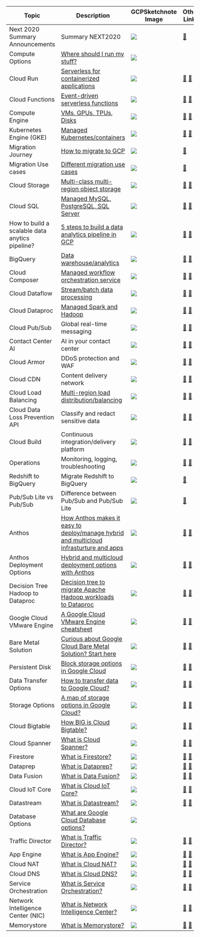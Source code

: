 | Topic                                          | Description                                                                                                                                                                                                                                                                      | GCPSketchnote Image                                                                                                                                   | Other Links                                                                                                                                                                                                                                                                                                                                                 |
| ---------------------------------------------- | -------------------------------------------------------------------------------------------------------------------------------------------------------------------------------------------------------------------------------------------------------------------------------- | ----------------------------------------------------------------------------------------------------------------------------------------------------- | ----------------------------------------------------------------------------------------------------------------------------------------------------------------------------------------------------------------------------------------------------------------------------------------------------------------------------------------------------------- |
| Next 2020 Summary Announcements                | Summary NEXT2020                                                                                                                                                                                                                                                                 | [![](https://github.com/priyankavergadia/GCPSketchnote/raw/main/images/NEXT2020.jpg)](https://thecloudgirl.dev/NEXT2020.html)                         | [🔗](https://cloud.google.com/blog/topics/google-cloud-next/complete-list-of-announcements-from-google-cloud-next20-onair)                                                                                                                                                                                                                                  |
| Compute Options                                | [Where should I run my stuff?](https://goo.gle/3Eo1iN5)                                                                                                                                                                                                                          | [![](https://github.com/priyankavergadia/GCPSketchnote/raw/main/images/ComputeOptions.jpg)](https://thecloudgirl.dev/gcpcompute.html)                 |                                                                                                                                                                                                                                                                                                                                                             |
| Cloud Run                                      | [Serverless for containerized applications](https://goo.gle/3jsdh3U)                                                                                                                                                                                                             | [![](https://github.com/priyankavergadia/GCPSketchnote/raw/main/images/CloudRun.png)](https://thecloudgirl.dev/CloudRun.html)                         | [🔗](https://cloud.google.com/run?utm_source=twitter&utm_medium=unpaidsoc&utm_campaign=CDR_pve_gcp_gcpsketchnote_&utm_content=-) [📄](https://cloud.google.com/run/docs?utm_source=twitter&utm_medium=unpaidsoc&utm_campaign=CDR_pve_gcp_gcpsketchnote_&utm_content=-)                                                                                      |
| Cloud Functions                                | [Event-driven serverless functions](https://goo.gle/3jphpBR)                                                                                                                                                                                                                     | [![](https://github.com/priyankavergadia/GCPSketchnote/raw/main/images/cloudfunctions.png)](https://thecloudgirl.dev/CloudFunctions.html)             | [🔗](https://cloud.google.com/functions?utm_source=twitter&utm_medium=unpaidsoc&utm_campaign=CDR_pve_gcp_gcpsketchnote_&utm_content=-) [📄](https://cloud.google.com/functions/docs?utm_source=twitter&utm_medium=unpaidsoc&utm_campaign=CDR_pve_gcp_gcpsketchnote_&utm_content=-)                                                                          |
| Compute Engine                                 | [VMs, GPUs, TPUs, Disks](https://goo.gle/3E8eRjr)                                                                                                                                                                                                                                | [![](https://github.com/priyankavergadia/GCPSketchnote/raw/main/images/GCE.jpg)](https://thecloudgirl.dev/gcpsketchnote2.html)                        | [🔗](https://cloud.google.com/compute?utm_source=twitter&utm_medium=unpaidsoc&utm_campaign=CDR_pve_gcp_gcpsketchnote_&utm_content=-) [📄](https://cloud.google.com/compute/docs?utm_source=twitter&utm_medium=unpaidsoc&utm_campaign=CDR_pve_gcp_gcpsketchnote_&utm_content=-)                                                                              |
| Kubernetes Engine (GKE)                        | [Managed Kubernetes/containers](https://goo.gle/3pzWX5f)                                                                                                                                                                                                                         | [![](https://github.com/priyankavergadia/GCPSketchnote/raw/main/images/GKE.jpg)](https://thecloudgirl.dev/GKE.html)                                   | [🔗](https://cloud.google.com/kubernetes-engine?utm_source=twitter&utm_medium=unpaidsoc&utm_campaign=CDR_pve_gcp_gcpsketchnote_&utm_content=-) [📄](https://cloud.google.com/kubernetes-engine/docs?utm_source=twitter&utm_medium=unpaidsoc&utm_campaign=CDR_pve_gcp_gcpsketchnote_&utm_content=-)                                                          |
| Migration Journey                              | [How to migrate to GCP](https://cloud.google.com/blog/topics/developers-practitioners/google-cloud-migration-made-easy)                                                                                                                                                          | [![](https://github.com/priyankavergadia/GCPSketchnote/raw/main/images/MigrationJourney.jpg)](https://thecloudgirl.dev/MigrationJourney.html)         | [🔗](https://cloud.google.com/blog/topics/developers-practitioners/google-cloud-migration-made-easy?utm_source=twitter&utm_medium=unpaidsoc&utm_campaign=CDR_pve_gcp_gcpsketchnote_&utm_content=-)                                                                                                                                                          |
| Migration Use cases                            | [Different migration use cases](https://cloud.google.com/blog/topics/developers-practitioners/google-cloud-migration-made-easy)                                                                                                                                                  | [![](https://github.com/priyankavergadia/GCPSketchnote/raw/main/images/MigrationCheatsheet.png)](https://thecloudgirl.dev/MigrationCheatsheet.html)   | [🔗](https://cloud.google.com/blog/topics/developers-practitioners/google-cloud-migration-made-easy?utm_source=twitter&utm_medium=unpaidsoc&utm_campaign=CDR_pve_gcp_gcpsketchnote_&utm_content=-)                                                                                                                                                          |
| Cloud Storage                                  | [Multi-class multi-region object storage](https://goo.gle/2ZbYUth)                                                                                                                                                                                                               | [![](https://github.com/priyankavergadia/GCPSketchnote/raw/main/images/GCS.png)](https://thecloudgirl.dev/CloudStorage.html)                          | [🔗](https://cloud.google.com/storage?utm_source=twitter&utm_medium=unpaidsoc&utm_campaign=CDR_pve_gcp_gcpsketchnote_&utm_content=-) [📄](https://cloud.google.com/storage/docs?utm_source=twitter&utm_medium=unpaidsoc&utm_campaign=CDR_pve_gcp_gcpsketchnote_&utm_content=-)                                                                              |
| Cloud SQL                                      | [Managed MySQL, PostgreSQL, SQL Server](https://goo.gle/3jtd8NR)                                                                                                                                                                                                                 | [![](https://github.com/priyankavergadia/GCPSketchnote/raw/main/images/CloudSQL.jpg)](https://thecloudgirl.dev/gcpsketchnote3.html)                   | [🔗](https://cloud.google.com/sql?utm_source=twitter&utm_medium=unpaidsoc&utm_campaign=CDR_pve_gcp_gcpsketchnote_&utm_content=-) [📄](https://cloud.google.com/sql/docs?utm_source=twitter&utm_medium=unpaidsoc&utm_campaign=CDR_pve_gcp_gcpsketchnote_&utm_content=-)                                                                                      |
| How to build a scalable data anytics pipeline? | [5 steps to build a data analytics pipeline in GCP](https://www.freecodecamp.org/news/scalable-data-analytics-pipeline/)                                                                                                                                                         | [![](https://github.com/priyankavergadia/GCPSketchnote/raw/main/images/analytics.png)](https://thecloudgirl.dev/analytics.html)                       | [🔗](https://cloud.google.com/solutions/smart-analytics?utm_source=twitter&utm_medium=unpaidsoc&utm_campaign=CDR_pve_gcp_gcpsketchnote_&utm_content=-) [📄](https://www.freecodecamp.org/news/scalable-data-analytics-pipeline/)                                                                                                                            |
| BigQuery                                       | [Data warehouse/analytics](https://goo.gle/3C7DkEJ)                                                                                                                                                                                                                              | [![](https://github.com/priyankavergadia/GCPSketchnote/raw/main/images/BigQuery.jpg)](https://thecloudgirl.dev/bigquery.html)                         | [🔗](https://cloud.google.com/bigquery?utm_source=twitter&utm_medium=unpaidsoc&utm_campaign=CDR_pve_gcp_gcpsketchnote_&utm_content=-) [📄](https://cloud.google.com/bigquery/docs?utm_source=twitter&utm_medium=unpaidsoc&utm_campaign=CDR_pve_gcp_gcpsketchnote_&utm_content=-)                                                                            |
| Cloud Composer                                 | [Managed workflow orchestration service](https://goo.gle/3E7Oji7)                                                                                                                                                                                                                | [![](https://github.com/priyankavergadia/GCPSketchnote/raw/main/images/Composer.jpg)](https://thecloudgirl.dev/Composer.html)                         | [🔗](https://cloud.google.com/composer?utm_source=twitter&utm_medium=unpaidsoc&utm_campaign=CDR_pve_gcp_gcpsketchnote_&utm_content=-) [📄](https://cloud.google.com/composer/docs?utm_source=twitter&utm_medium=unpaidsoc&utm_campaign=CDR_pve_gcp_gcpsketchnote_&utm_content=-)                                                                            |
| Cloud Dataflow                                 | [Stream/batch data processing](https://goo.gle/3nim7m5)                                                                                                                                                                                                                          | [![](https://github.com/priyankavergadia/GCPSketchnote/raw/main/images/Dataflow.jpg)](https://thecloudgirl.dev/dataflow.html)                         | [🔗](https://cloud.google.com/dataflow?utm_source=twitter&utm_medium=unpaidsoc&utm_campaign=CDR_pve_gcp_gcpsketchnote_&utm_content=-) [📄](https://cloud.google.com/dataflow/docs?utm_source=twitter&utm_medium=unpaidsoc&utm_campaign=CDR_pve_gcp_gcpsketchnote_&utm_content=-)                                                                            |
| Cloud Dataproc                                 | [Managed Spark and Hadoop](https://medium.com/google-cloud/all-you-need-to-know-about-google-cloud-dataproc-23fe91369678)                                                                                                                                                        | [![](https://github.com/priyankavergadia/GCPSketchnote/raw/main/images/Dataproc.jpg)](https://thecloudgirl.dev/Dataproc.html)                         | [🔗](https://cloud.google.com/dataproc?utm_source=twitter&utm_medium=unpaidsoc&utm_campaign=CDR_pve_gcp_gcpsketchnote_&utm_content=-) [📄](https://cloud.google.com/dataproc/docs?utm_source=twitter&utm_medium=unpaidsoc&utm_campaign=CDR_pve_gcp_gcpsketchnote_&utm_content=-)                                                                            |
| Cloud Pub/Sub                                  | Global real-time messaging                                                                                                                                                                                                                                                       | [![](https://github.com/priyankavergadia/GCPSketchnote/raw/main/images/pubsub.jpg)](https://thecloudgirl.dev/pubsub.html)                             | [🔗](https://cloud.google.com/pubsub?utm_source=twitter&utm_medium=unpaidsoc&utm_campaign=CDR_pve_gcp_gcpsketchnote_&utm_content=-) [📄](https://cloud.google.com/pubsub/docs?utm_source=twitter&utm_medium=unpaidsoc&utm_campaign=CDR_pve_gcp_gcpsketchnote_&utm_content=-) [🔗](https://www.youtube.com/playlist?list=PLIivdWyY5sqKwVLe4BLJ-vlh9r9zCdOse) |
| Contact Center AI                              | AI in your contact center                                                                                                                                                                                                                                                        | [![](https://github.com/priyankavergadia/GCPSketchnote/raw/main/images/ccai.jpg)](https://thecloudgirl.dev/CCAI.html)                                 | [🔗](https://cloud.google.com/solutions/contact-center?utm_source=twitter&utm_medium=unpaidsoc&utm_campaign=CDR_pve_gcp_gcpsketchnote_&utm_content=-) [📄](https://www.youtube.com/playlist?list=PLIivdWyY5sqK5SM34zbkitWLOV-b3V40B)                                                                                                                        |
| Cloud Armor                                    | DDoS protection and WAF                                                                                                                                                                                                                                                          | [![](https://github.com/priyankavergadia/GCPSketchnote/raw/main/images/CloudArmor.png)](https://thecloudgirl.dev/CloudArmor.html)                     | [🔗](https://cloud.google.com/armor?utm_source=twitter&utm_medium=unpaidsoc&utm_campaign=CDR_pve_gcp_gcpsketchnote_&utm_content=-) [📄](https://cloud.google.com/armor/docs?utm_source=twitter&utm_medium=unpaidsoc&utm_campaign=CDR_pve_gcp_gcpsketchnote_&utm_content=-)                                                                                  |
| Cloud CDN                                      | Content delivery network                                                                                                                                                                                                                                                         | [![](https://github.com/priyankavergadia/GCPSketchnote/raw/main/images/CloudCDN.jpg)](https://thecloudgirl.dev/CDN.html)                              | [🔗](https://cloud.google.com/cdn?utm_source=twitter&utm_medium=unpaidsoc&utm_campaign=CDR_pve_gcp_gcpsketchnote_&utm_content=-) [📄](https://cloud.google.com/cdn/docs?utm_source=twitter&utm_medium=unpaidsoc&utm_campaign=CDR_pve_gcp_gcpsketchnote_&utm_content=-)                                                                                      |
| Cloud Load Balancing                           | [Multi-region load distribution/balancing](https://goo.gle/3B8F1ke)                                                                                                                                                                                                              | [![](https://github.com/priyankavergadia/GCPSketchnote/raw/main/images/CLB.jpg)](https://thecloudgirl.dev/CLB.html)                                   | [🔗](https://cloud.google.com/load-balancing?utm_source=twitter&utm_medium=unpaidsoc&utm_campaign=CDR_pve_gcp_gcpsketchnote_&utm_content=-) [📄](https://cloud.google.com/load-balancing/docs?utm_source=twitter&utm_medium=unpaidsoc&utm_campaign=CDR_pve_gcp_gcpsketchnote_&utm_content=-)                                                                |
| Cloud Data Loss Prevention API                 | Classify and redact sensitive data                                                                                                                                                                                                                                               | [![](https://github.com/priyankavergadia/GCPSketchnote/raw/main/images/DLP.jpg)](https://thecloudgirl.dev/dlp.html)                                   | [🔗](https://cloud.google.com/dlp?utm_source=twitter&utm_medium=unpaidsoc&utm_campaign=CDR_pve_gcp_gcpsketchnote_&utm_content=-) [📄](https://cloud.google.com/dlp/docs?utm_source=twitter&utm_medium=unpaidsoc&utm_campaign=CDR_pve_gcp_gcpsketchnote_&utm_content=-)                                                                                      |
| Cloud Build                                    | Continuous integration/delivery platform                                                                                                                                                                                                                                         | [![](https://github.com/priyankavergadia/GCPSketchnote/raw/main/images/CloudBuild.jpg)](https://thecloudgirl.dev/CloudBuild.html)                     | [🔗](https://cloud.google.com/cloud-build?utm_source=twitter&utm_medium=unpaidsoc&utm_campaign=CDR_pve_gcp_gcpsketchnote_&utm_content=-) [📄](https://cloud.google.com/cloud-build/docs/?utm_source=twitter&utm_medium=unpaidsoc&utm_campaign=CDR_pve_gcp_gcpsketchnote_&utm_content=-)                                                                     |
| Operations                                     | Monitoring, logging, troubleshooting                                                                                                                                                                                                                                             | [![](https://github.com/priyankavergadia/GCPSketchnote/raw/main/images/CloudOps.jpg)](https://thecloudgirl.dev/ops.html)                              | [🔗](https://cloud.google.com/products/operations?utm_source=twitter&utm_medium=unpaidsoc&utm_campaign=CDR_pve_gcp_gcpsketchnote_&utm_content=-) [📄](https://cloud.google.com/stackdriver/docs?utm_source=twitter&utm_medium=unpaidsoc&utm_campaign=CDR_pve_gcp_gcpsketchnote_&utm_content=-)                                                              |
| Redshift to BigQuery                           | Migrate Redshift to BigQuery                                                                                                                                                                                                                                                     | [![](https://github.com/priyankavergadia/GCPSketchnote/raw/main/images/redshifttobq.jpeg)](https://thecloudgirl.dev/redshifttobq.html)                | [🔗](https://cloud.google.com/bigquery-transfer/docs/redshift-migration)                                                                                                                                                                                                                                                                                    |
| Pub/Sub Lite vs Pub/Sub                        | Difference between Pub/Sub and Pub/Sub Lite                                                                                                                                                                                                                                      | [![](https://github.com/priyankavergadia/GCPSketchnote/raw/main/images/pubsubvslite.png)](https://thecloudgirl.dev/gcpsketchnote4.html)               | [🔗](https://cloud.google.com/pubsub/docs/choosing-pubsub-or-lite?utm_source=twitter&utm_medium=unpaidsoc&utm_campaign=CDR_pve_gcp_gcpsketchnote_&utm_content=-)                                                                                                                                                                                            |
| Anthos                                         | [How Anthos makes it easy to deploy/manage hybrid and multicloud infrasturture and apps](https://goo.gle/3C7DX1h)                                                                                                                                                                | [![](https://github.com/priyankavergadia/GCPSketchnote/raw/main/images/Anthos.jpg)](https://thecloudgirl.dev/Anthos.html)                             | [🔗](https://cloud.google.com/products/anthos?utm_source=twitter&utm_medium=unpaidsoc&utm_campaign=CDR_pve_gcp_gcpsketchnote_&utm_content=-) [📄](https://cloud.google.com/anthos/docs?utm_source=twitter&utm_medium=unpaidsoc&utm_campaign=CDR_pve_gcp_gcpsketchnote_&utm_content=-)                                                                       |
| Anthos Deployment Options                      | [Hybrid and multicloud deployment options with Anthos](https://cloud.google.com/blog/topics/developers-practitioners/what-are-my-hybrid-and-multicloud-deployment-options-anthos?utm_source=blog&utm_medium=partner&utm_campaign=CDR_pve_anthoscore_anthosdeplyment_sketchnote_) | [![](https://github.com/priyankavergadia/GCPSketchnote/raw/main/images/AnthosDeployment.png)](https://thecloudgirl.dev/AnthosDeployment.html)         | [🔗](https://cloud.google.com/anthos?utm_source=twitter&utm_medium=unpaidsoc&utm_campaign=CDR_pve_gcp_gcpsketchnote_&utm_content=-) [📄](https://cloud.google.com/anthos/docs?utm_source=twitter&utm_medium=unpaidsoc&utm_campaign=CDR_pve_gcp_gcpsketchnote_&utm_content=-)                                                                                |
| Decision Tree Hadoop to Dataproc               | [Decision tree to migrate Apache Hadoop workloads to Dataproc](http://goo.gle/3tMxnsB)                                                                                                                                                                                           | [![](https://github.com/priyankavergadia/GCPSketchnote/raw/main/images/HadoopOptions.jpg)](https://thecloudgirl.dev/DataprocDecision.html)            | [🔗](https://cloud.google.com/dataproc/) [📄](https://cloud.google.com/dataproc/docs)                                                                                                                                                                                                                                                                       |
| Google Cloud VMware Engine                     | [A Google Cloud VMware Engine cheatsheet](https://goo.gle/2PlTsiy)                                                                                                                                                                                                               | [![](https://github.com/priyankavergadia/GCPSketchnote/raw/main/images/VMWareEngine.jpg)](https://thecloudgirl.dev/VMWareEngine.html)                 | [🔗](http://goo.gle/313njyY) [📄](http://goo.gle/3lyGNoB)                                                                                                                                                                                                                                                                                                   |
| Bare Metal Solution                            | [Curious about Google Cloud Bare Metal Solution? Start here](https://goo.gle/2O04k5m)                                                                                                                                                                                            | [![](https://github.com/priyankavergadia/GCPSketchnote/raw/main/images/BareMetal.jpg)](https://thecloudgirl.dev/BareMetal.html)                       | [🔗](https://goo.gle/2O04k5m) [📄](https://goo.gle/3fnpWEg)                                                                                                                                                                                                                                                                                                 |
| Persistent Disk                                | [Block storage options in Google Cloud](https://goo.gle/32knshX)                                                                                                                                                                                                                 | [![](https://github.com/priyankavergadia/GCPSketchnote/raw/main/images/pd.jpg)](https://thecloudgirl.dev/PD.html)                                     | [🔗](https://goo.gle/3iEW4ow) [📄](https://goo.gle/3gA1G0z)                                                                                                                                                                                                                                                                                                 |
| Data Transfer Options                          | [How to transfer data to Google Cloud?](https://goo.gle/3iLTpsS)                                                                                                                                                                                                                 | [![](https://github.com/priyankavergadia/GCPSketchnote/raw/main/images/DataTransfer.jpg)](https://thecloudgirl.dev/datatransfer.html)                 | [🔗](https://goo.gle/3xgTrx2) [📄](https://goo.gle/3xgTrx2)                                                                                                                                                                                                                                                                                                 |
| Storage Options                                | [A map of storage options in Google Cloud?](https://goo.gle/3q2asc9)                                                                                                                                                                                                             | [![](https://github.com/priyankavergadia/GCPSketchnote/raw/main/images/storageoptions.jpg)](https://thecloudgirl.dev/StorageOptions.html)             | [🔗](https://goo.gle/2U8dkZ7) [📄](https://goo.gle/2U8dkZ7)                                                                                                                                                                                                                                                                                                 |
| Cloud Bigtable                                 | [How BIG is Cloud Bigtable?](https://goo.gle/2TV3hWY)                                                                                                                                                                                                                            | [![](https://github.com/priyankavergadia/GCPSketchnote/raw/main/images/Bigtable.jpg)](https://thecloudgirl.dev/Bigtable.html)                         | [🔗](https://goo.gle/3pQJT9A) [📄](https://goo.gle/3xbkgmm)                                                                                                                                                                                                                                                                                                 |
| Cloud Spanner                                  | [What is Cloud Spanner?](https://goo.gle/3zmQMnj)                                                                                                                                                                                                                                | [![](https://github.com/priyankavergadia/GCPSketchnote/raw/main/images/Spanner.jpg)](https://thecloudgirl.dev/spanner.html)                           | [🔗](https://goo.gle/3xkcXJ3) [📄](https://goo.gle/3gmC88a)                                                                                                                                                                                                                                                                                                 |
| Firestore                                      | [What is Firestore?](https://goo.gle/3EbtF0S)                                                                                                                                                                                                                                    | [![](https://github.com/priyankavergadia/GCPSketchnote/raw/main/images/firestore.jpg)](https://thecloudgirl.dev/firestore.html)                       | [🔗](https://goo.gle/3E9gVaM) [📄](https://goo.gle/3vGHjpt)                                                                                                                                                                                                                                                                                                 |
| Dataprep                                       | [What is Dataprep?](https://goo.gle/3C9BXpi)                                                                                                                                                                                                                                     | [![](https://github.com/priyankavergadia/GCPSketchnote/raw/main/images/Spanner.jpg)](https://thecloudgirl.dev/dataprep.html)                          | [🔗](https://goo.gle/2XDPaaX) [📄](https://goo.gle/3vzyrC8)                                                                                                                                                                                                                                                                                                 |
| Data Fusion                                    | [What is Data Fusion?](https://goo.gle/3puxKsF)                                                                                                                                                                                                                                  | [![](https://github.com/priyankavergadia/GCPSketchnote/raw/main/images/datafusion.jpg)](https://thecloudgirl.dev/datafusion.html)                     | [🔗](https://goo.gle/2XDtwDz) [📄](https://goo.gle/3CmFhO5)                                                                                                                                                                                                                                                                                                 |
| Cloud IoT Core                                 | [What is Cloud IoT Core?](https://goo.gle/3m6Zf9O)                                                                                                                                                                                                                               | [![](https://github.com/priyankavergadia/GCPSketchnote/raw/main/images/iotcore.jpg)](https://thecloudgirl.dev/iotcore.html)                           | [🔗](https://goo.gle/3BbIMFs) [📄](https://goo.gle/2XCs3gO)                                                                                                                                                                                                                                                                                                 |
| Datastream                                     | [What is Datastream?](https://goo.gle/3BjiX6F)                                                                                                                                                                                                                                   | [![](https://github.com/priyankavergadia/GCPSketchnote/raw/main/images/datastream.jpg)](https://thecloudgirl.dev/datastream.html)                     | [🔗](https://goo.gle/3aZUDMi) [📄](https://goo.gle/3B20OtT)                                                                                                                                                                                                                                                                                                 |
| Database Options                               | [What are Google Cloud Database options?](https://goo.gle/3m6yCSn)                                                                                                                                                                                                               | [![](https://github.com/priyankavergadia/GCPSketchnote/raw/main/images/DBoptions.jpg)](https://thecloudgirl.dev/dboptions.html)                       |                                                                                                                                                                                                                                                                                                                                                             |
| Traffic Director                               | [What is Traffic Director?](https://goo.gle/3EcLegZ)                                                                                                                                                                                                                             | [![](https://github.com/priyankavergadia/GCPSketchnote/raw/main/images/trafficdirector.jpg)](https://thecloudgirl.dev/trafficdirector.html)           | [🔗](https://goo.gle/2XBxWuD) [📄](https://goo.gle/3B85Ncj)                                                                                                                                                                                                                                                                                                 |
| App Engine                                     | [What is App Engine?](https://goo.gle/3GckaAf)                                                                                                                                                                                                                                   | [![](https://github.com/priyankavergadia/GCPSketchnote/raw/main/images/appengine.jpg)](https://thecloudgirl.dev/appengine.html)                       | [🔗](https://goo.gle/3nogeUe) [📄](https://goo.gle/2ZhSV64)                                                                                                                                                                                                                                                                                                 |
| Cloud NAT                                      | [What is Cloud NAT?](https://goo.gle/3GDjS5s)                                                                                                                                                                                                                                    | [![](https://github.com/priyankavergadia/GCPSketchnote/raw/main/images/CloudNAT.jpg)](https://thecloudgirl.dev/cloudnat.html)                         | [🔗](https://goo.gle/3b5mQBa) [📄](https://goo.gle/3E5kSgI)                                                                                                                                                                                                                                                                                                 |
| Cloud DNS                                      | [What is Cloud DNS?](https://goo.gle/3C8h9i3)                                                                                                                                                                                                                                    | [![](https://github.com/priyankavergadia/GCPSketchnote/raw/main/images/CloudDNS.jpg)](https://thecloudgirl.dev/clouddns.html)                         | [🔗](https://goo.gle/3m6TwAQ) [📄](https://goo.gle/3vGFlp5)                                                                                                                                                                                                                                                                                                 |
| Service Orchestration                          | [What is Service Orchestration?](https://goo.gle/3m8DeHm)                                                                                                                                                                                                                        | [![](https://github.com/priyankavergadia/GCPSketchnote/raw/main/images/serviceorchestration.jpg)](https://thecloudgirl.dev/serviceorchestration.html) | [🔗](https://goo.gle/3niEwPD) [📄](https://goo.gle/3Cd5b6E)                                                                                                                                                                                                                                                                                                 |
| Network Intelligence Center (NIC)              | [What is Network Intelligence Center?](https://goo.gle/3B7cETv)                                                                                                                                                                                                                  | [![](https://github.com/priyankavergadia/GCPSketchnote/raw/main/images/nic.jpg)](https://thecloudgirl.dev/nic.html)                                   | [🔗](https://goo.gle/30T6Pwy) [📄](https://goo.gle/3vKIW5K)                                                                                                                                                                                                                                                                                                 |
| Memorystore                                    | [What is Memorystore?](https://goo.gle/2Ze7hFf)                                                                                                                                                                                                                                  | [![](https://github.com/priyankavergadia/GCPSketchnote/raw/main/images/memorystore.jpg)](https://thecloudgirl.dev/memorystore.html)                   | [🔗](https://goo.gle/3b0Oors) [📄](https://goo.gle/3noPvqy)                                                                                                                                                                                                                                                                                                 |